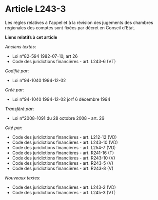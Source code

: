 # Article L243-3

Les règles relatives à l'appel et à la révision des jugements des chambres régionales des comptes sont fixées par décret en
Conseil d'Etat.

**Liens relatifs à cet article**

_Anciens textes_:

  - Loi n°82-594 1982-07-10, art 26
  - Code des juridictions financières - art. L243-6 (VT)

_Codifié par_:

  - Loi n°94-1040 1994-12-02

_Créé par_:

  - Loi n°94-1040 1994-12-02 jorf 6 décembre 1994

_Transféré par_:

  - Loi n°2008-1091 du 28 octobre 2008 - art. 26

_Cité par_:

  - Code des juridictions financières - art. L212-12 (VD)
  - Code des juridictions financières - art. L243-10 (VD)
  - Code des juridictions financières - art. L254-7 (VD)
  - Code des juridictions financières - art. R241-16 (T)
  - Code des juridictions financières - art. R243-10 (V)
  - Code des juridictions financières - art. R243-5 (V)
  - Code des juridictions financières - art. R243-8 (V)

_Nouveaux textes_:

  - Code des juridictions financières - art. L243-2 (VD)
  - Code des juridictions financières - art. L245-3 (VT)
